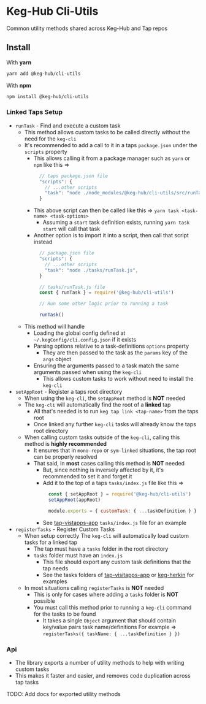 # Keg-Hub Cli-Utils
Common utility methods shared across Keg-Hub and Tap repos

## Install
With **yarn**
```bash
yarn add @keg-hub/cli-utils
```
With **npm**
```bash
npm install @keg-hub/cli-utils
```

### Linked Taps Setup
* `runTask` - Find and execute a custom task
  * This method allows custom tasks to be called directly without the need for the `keg-cli`
  * It's recommended to add a call to it in a taps `package.json` under the `scripts` property
    * This allows calling it from a package manager such as `yarn` or `npm` like this =>
      ```js
        // taps package.json file
        "scripts": {
          // ...other scripts
          "task": "node ./node_modules/@keg-hub/cli-utils/src/runTask.js",
        }
      ```
    * This above script can then be called like this => `yarn task <task-name> <task-options>`
      * Assuming a `start` task definition exists, running `yarn task start` will call that task
    * Another option is to import it into a script, then call that script instead
      ```js
        // package.json file
        "scripts": {
          // ...other scripts
          "task": "node ./tasks/runTask.js",
        }

        // tasks/runTask.js file
        const { runTask } = require('@keg-hub/cli-utils')

        // Run some other logic prior to running a task

        runTask()
      ```
  * This method will handle
    * Loading the global config defined at `~/.kegConfig/cli.config.json` if it exists
    * Parsing options relative to a task-definitions `options` property
      * They are then passed to the task as the `params` key of the `args` object  
    * Ensuring the arguments passed to a task match the same arguments passed when using the `keg-cli`
      * This allows custom tasks to work without need to install the `keg-cli`
* `setAppRoot` - Register a taps root directory
  * When using the `keg-cli`, the `setAppRoot` method is **NOT** needed 
  * The `keg-cli` will automatically find the root of a **linked** tap
    * All that's needed is to run `keg tap link <tap-name>` from the taps root
    * Once linked any further `keg-cli` tasks will already know the taps root directory
  * When calling custom tasks outside of the `keg-cli`, calling this method is **highly recommended**
    * It ensures that in `mono-repo` or `sym-linked` situations, the tap root can be properly resolved
    * That said, in **most** cases calling this method is **NOT** needed
      * But, since nothing is inversely affected by it, it's recommended to set it and forget it
      * Add it to the top of a taps `tasks/index.js` file like this =>
        ```js
          const { setAppRoot } = require('@keg-hub/cli-utils')
          setAppRoot(appRoot)

          module.exports = { customTask: { ...taskDefinition } }
        ```
      * See [tap-vistapps-app](https://github.com/KegHub/tap-visitapps-app/blob/master/tasks/index.js) `tasks/index.js` file for an example
* `registerTasks` - Register Custom Tasks
  * When setup correctly The `keg-cli` will automatically load custom tasks for a linked tap
    * The tap must have a `tasks` folder in the root directory
    * `tasks` folder must have an `index.js`
      * This file should export any custom task definitions that the tap needs
      * See the tasks folders of [tap-visitapps-app](https://github.com/KegHub/tap-visitapps-app) or [keg-herkin](https://github.com/KegHub/keg-herkin) for examples
  * In most situations calling `registerTasks` is **NOT** needed
    * This is only for cases where adding a `tasks` folder is **NOT** possible
    * You must call this method prior to running a `keg-cli` command for the tasks to be found
      * It takes a single `Object` argument that should contain key/value pairs task name/definitions
        For example => `registerTasks({ taskName: { ...taskDefinition } })`

### Api
* The library exports a number of utility methods to help with writing custom tasks
* This makes it faster and easier, and removes code duplication across tap tasks

TODO: Add docs for exported utility methods